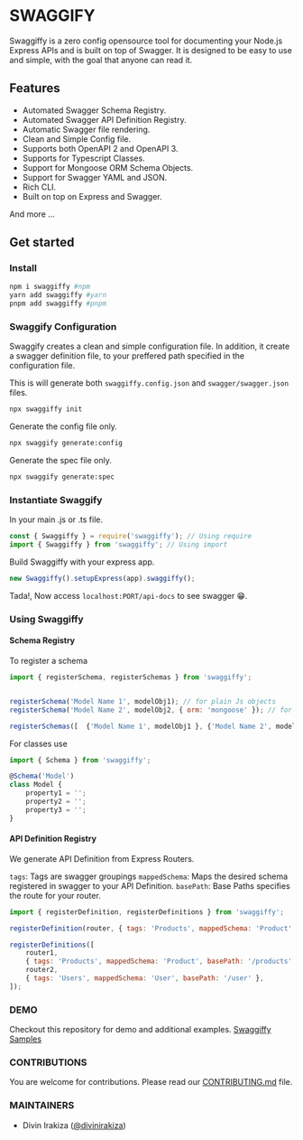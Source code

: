 # SWAGGIFY

Swaggiffy is a zero config opensource tool for documenting your Node.js Express APIs and is built on top of Swagger. It is designed to be easy to use and simple, with the goal that anyone can read it. <br>

## Features

-   Automated Swagger Schema Registry.
-   Automated Swagger API Definition Registry.
-   Automatic Swagger file rendering.
-   Clean and Simple Config file.
-   Supports both OpenAPI 2 and OpenAPI 3.
-   Supports for Typescript Classes.
-   Support for Mongoose ORM Schema Objects.
-   Support for Swagger YAML and JSON.
-   Rich CLI.
-   Built on top on Express and Swagger.

And more ...

## Get started

### Install

```bash
npm i swaggiffy #npm
yarn add swaggiffy #yarn
pnpm add swaggiffy #pnpm
```

### Swaggify Configuration

Swaggify creates a clean and simple configuration file. In addition, it create a swagger definition file,
to your preffered path specified in the configuration file.

This is will generate both `swaggiffy.config.json` and `swagger/swagger.json` files.

```bash
npx swaggiffy init
```

Generate the config file only.

```bash
npx swaggify generate:config
```

Generate the spec file only.

```bash
npx swaggify generate:spec
```

### Instantiate Swaggify

In your main .js or .ts file.

```js
const { Swaggiffy } = require('swaggiffy'); // Using require
import { Swaggiffy } from 'swaggiffy'; // Using import
```

Build Swaggiffy with your express app.

```js
new Swaggiffy().setupExpress(app).swaggiffy();
```

Tada!, Now access `localhost:PORT/api-docs` to see swagger 😁.

### Using Swaggiffy

#### Schema Registry

To register a schema

```js
import { registerSchema, registerSchemas } from 'swaggiffy';


registerSchema('Model Name 1', modelObj1); // for plain Js objects
registerSchema('Model Name 2', modelObj2, { orm: 'mongoose' }); // for mongoose model

registerSchemas([  {'Model Name 1', modelObj1 }, {'Model Name 2', modelObj2, { orm: 'mongoose' }} ]); // for multiple schemas
```

For classes use

```js
import { Schema } from 'swaggiffy';

@Schema('Model')
class Model {
    property1 = '';
    property2 = '';
    property3 = '';
}
```

#### API Definition Registry

We generate API Definition from Express Routers.

`tags`: Tags are swagger groupings
`mappedSchema`: Maps the desired schema registered in swagger to your API Definition.
`basePath`: Base Paths specifies the route for your router.

```js
import { registerDefinition, registerDefinitions } from 'swaggiffy';

registerDefinition(router, { tags: 'Products', mappedSchema: 'Product', basePath: '/products' });

registerDefinitions([
    router1,
    { tags: 'Products', mappedSchema: 'Product', basePath: '/products' },
    router2,
    { tags: 'Users', mappedSchema: 'User', basePath: '/user' },
]);
```

### DEMO

Checkout this repository for demo and additional examples.
[Swaggiffy Samples](https://github.com/divinirakiza/swaggify-samples)

### CONTRIBUTIONS

You are welcome for contributions. Please read our [CONTRIBUTING.md](https://github.com/divinirakiza/swaggiffy/CONTRIBUTING.md) file.

### MAINTAINERS

-   Divin Irakiza ([@divinirakiza](https://github.com/divinirakiza))
